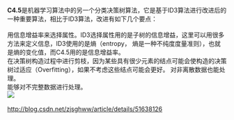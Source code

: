 **C4.5**是机器学习算法中的另一个分类决策树算法，它是基于ID3算法进行改进后的一种重要算法，相比于ID3算法，改进有如下几个要点：\
\
用信息增益率来选择属性。ID3选择属性用的是子树的信息增益，这里可以用很多方法来定义信息，ID3使用的是熵（entropy，
熵是一种不纯度度量准则），也就是熵的变化值，而C4.5用的是信息增益率。\
在决策树构造过程中进行剪枝，因为某些具有很少元素的结点可能会使构造的决策树过适应（Overfitting），如果不考虑这些结点可能会更好。
对非离散数据也能处理。\
能够对不完整数据进行处理。\
![](/deeplearning/c4.51.png)\
\
<http://blog.csdn.net/zjsghww/article/details/51638126>
